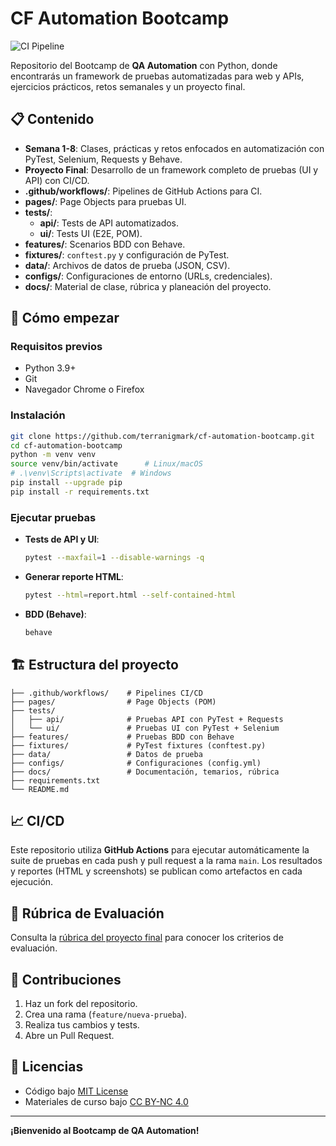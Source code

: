 # CF Automation Bootcamp

![CI Pipeline](https://github.com/terranigmark/cf-automation-bootcamp/actions/workflows/ci.yml/badge.svg)

Repositorio del Bootcamp de **QA Automation** con Python, donde encontrarás un framework de pruebas automatizadas para web y APIs, ejercicios prácticos, retos semanales y un proyecto final.

## 📋 Contenido

- **Semana 1-8**: Clases, prácticas y retos enfocados en automatización con PyTest, Selenium, Requests y Behave.
- **Proyecto Final**: Desarrollo de un framework completo de pruebas (UI y API) con CI/CD.
- **.github/workflows/**: Pipelines de GitHub Actions para CI.
- **pages/**: Page Objects para pruebas UI.
- **tests/**:
  - **api/**: Tests de API automatizados.
  - **ui/**: Tests UI (E2E, POM).
- **features/**: Scenarios BDD con Behave.
- **fixtures/**: `conftest.py` y configuración de PyTest.
- **data/**: Archivos de datos de prueba (JSON, CSV).
- **configs/**: Configuraciones de entorno (URLs, credenciales).
- **docs/**: Material de clase, rúbrica y planeación del proyecto.

## 🚀 Cómo empezar

### Requisitos previos

- Python 3.9+  
- Git  
- Navegador Chrome o Firefox  

### Instalación

```bash
git clone https://github.com/terranigmark/cf-automation-bootcamp.git
cd cf-automation-bootcamp
python -m venv venv
source venv/bin/activate      # Linux/macOS
# .\venv\Scripts\activate  # Windows
pip install --upgrade pip
pip install -r requirements.txt
```

### Ejecutar pruebas

- **Tests de API y UI**:
  ```bash
  pytest --maxfail=1 --disable-warnings -q
  ```
- **Generar reporte HTML**:
  ```bash
  pytest --html=report.html --self-contained-html
  ```

- **BDD (Behave)**:
  ```bash
  behave
  ```

## 🏗 Estructura del proyecto

```
├── .github/workflows/    # Pipelines CI/CD
├── pages/                # Page Objects (POM)
├── tests/
│   ├── api/              # Pruebas API con PyTest + Requests
│   └── ui/               # Pruebas UI con PyTest + Selenium
├── features/             # Pruebas BDD con Behave
├── fixtures/             # PyTest fixtures (conftest.py)
├── data/                 # Datos de prueba
├── configs/              # Configuraciones (config.yml)
├── docs/                 # Documentación, temarios, rúbrica
├── requirements.txt
└── README.md
```

## 📈 CI/CD

Este repositorio utiliza **GitHub Actions** para ejecutar automáticamente la suite de pruebas en cada push y pull request a la rama `main`. Los resultados y reportes (HTML y screenshots) se publican como artefactos en cada ejecución.

## 📑 Rúbrica de Evaluación

Consulta la [rúbrica del proyecto final](docs/Rubrica_Proyecto_Final.md) para conocer los criterios de evaluación.

## 🤝 Contribuciones

1. Haz un fork del repositorio.  
2. Crea una rama (`feature/nueva-prueba`).  
3. Realiza tus cambios y tests.  
4. Abre un Pull Request.

## 📄 Licencias

- Código bajo [MIT License](LICENSE)  
- Materiales de curso bajo [CC BY-NC 4.0](LICENSE-docs.md)

---

**¡Bienvenido al Bootcamp de QA Automation!**
